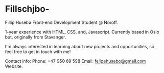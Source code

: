 # Fillschjbo-

Fillip Husebø
Front-end Development Student @ Noroff.

1-year experience with HTML, CSS, and, Javascript.
Currently based in Oslo but, originally from Stavanger.

I'm always interested in learning about new projects and opportunities, so feel free to get in touch with me!

Contact info:
Phone: +47 950 69 598
Email: felipehusebo@gmail.com
Website:
